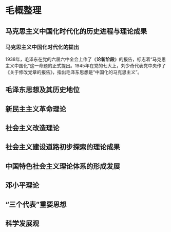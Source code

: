 # 毛概整理
## 马克思主义中国化时代化的历史进程与理论成果

### 马克思主义中国化时代化的提出

1938年，毛泽东在党的六届六中全会上作了《**论新阶段**》的报告，标志着“马克思主义中国化”这一命题的正式提出。1945年在党的七大上，刘少奇代表党中央作了《关于修改党章的报告》，指出毛泽东思想是“中国化的马克思主义”。

## 毛泽东思想及其历史地位

## 新民主主义革命理论

## 社会主义改造理论

## 社会主义建设道路初步探索的理论成果

## 中国特色社会主义理论体系的形成发展

## 邓小平理论

## “三个代表”重要思想

## 科学发展观